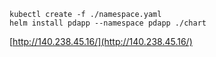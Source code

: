 ```
kubectl create -f ./namespace.yaml
helm install pdapp --namespace pdapp ./chart
```

[http://140.238.45.16/](http://140.238.45.16/)
